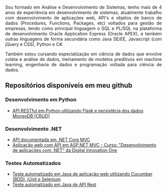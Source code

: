 <p style="text-align: justify">Sou formado em Análise e Desenvolvimento de Sistemas, tenho mais de 4 anos de experiência em desenvolvimento de sistemas, atualmente trabalho com desenvolvimento de aplicações web, API's e objetos de banco de dados (Procedures, Functions, Packages, etc) voltados para gestão de empresas, tendo como principal linguagem o SQL e PL/SQL na plataforma de desenvolvimento Oracle Application Express (Oracle APEX), e também outras linguagens de forma secundária como Java SE/EE, Javascript (com jQuery e CSS), Python e C#.</p>

<p style="text-align: justify">Também estou cursando especialização em ciência de dados que envolve coleta e análise de dados, treinamento de modelos preditivos em machine learning, engenharia de dados e programação voltada para ciência de dados.</p>

## Repositórios disponíveis em meu github

### Desenvolvimento em Python
* [API RESTful em Python utilizando Flask e persistêcia dos dados MongoDB (CRUD)](https://github.com/gustavo-candido-silva/Python-RESTful-API-using-Flask-and-MongoDB)
    
### Desenvolvimento .NET
* [API documentada em .NET Core MVC](https://github.com/gustavo-candido-silva/API-documentada-em-.NET-Core-MVC)
* [Aplicação web com API em ASP.NET MVC - Curso: "Desenvolvimento de aplicações com .NET" da Digital Innovation One](https://github.com/gustavo-candido-silva/Exemplo-ASP.NET-MVC-em-C---Web-API-s-e-Testes)
    
### Testes Automatizados
* [Teste automatizado em Java de aplicação web utilizando Cucumber (BDD), jUnit e Selenium](https://github.com/gustavo-candido-silva/INM-PHPTRAVEL-WEB)
* [Teste automatizado em Java de API Rest](https://github.com/gustavo-candido-silva/INM-REQRES-API)

